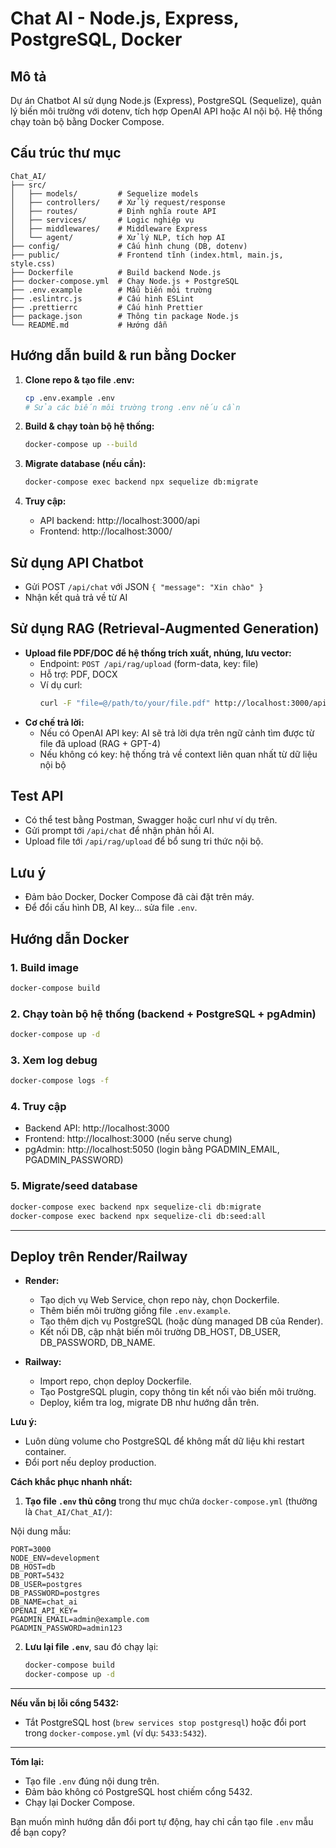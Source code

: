 # Chat AI - Node.js, Express, PostgreSQL, Docker

## Mô tả
Dự án Chatbot AI sử dụng Node.js (Express), PostgreSQL (Sequelize), quản lý biến môi trường với dotenv, tích hợp OpenAI API hoặc AI nội bộ. Hệ thống chạy toàn bộ bằng Docker Compose.

## Cấu trúc thư mục

```
Chat_AI/
├── src/
│   ├── models/         # Sequelize models
│   ├── controllers/    # Xử lý request/response
│   ├── routes/         # Định nghĩa route API
│   ├── services/       # Logic nghiệp vụ
│   ├── middlewares/    # Middleware Express
│   └── agent/          # Xử lý NLP, tích hợp AI
├── config/             # Cấu hình chung (DB, dotenv)
├── public/             # Frontend tĩnh (index.html, main.js, style.css)
├── Dockerfile          # Build backend Node.js
├── docker-compose.yml  # Chạy Node.js + PostgreSQL
├── .env.example        # Mẫu biến môi trường
├── .eslintrc.js        # Cấu hình ESLint
├── .prettierrc         # Cấu hình Prettier
├── package.json        # Thông tin package Node.js
└── README.md           # Hướng dẫn
```

## Hướng dẫn build & run bằng Docker

1. **Clone repo & tạo file .env:**
   ```bash
   cp .env.example .env
   # Sửa các biến môi trường trong .env nếu cần
   ```

2. **Build & chạy toàn bộ hệ thống:**
   ```bash
   docker-compose up --build
   ```

3. **Migrate database (nếu cần):**
   ```bash
   docker-compose exec backend npx sequelize db:migrate
   ```

4. **Truy cập:**
   - API backend: http://localhost:3000/api
   - Frontend: http://localhost:3000/

## Sử dụng API Chatbot
- Gửi POST `/api/chat` với JSON `{ "message": "Xin chào" }`
- Nhận kết quả trả về từ AI

## Sử dụng RAG (Retrieval-Augmented Generation)

- **Upload file PDF/DOC để hệ thống trích xuất, nhúng, lưu vector:**
  - Endpoint: `POST /api/rag/upload` (form-data, key: file)
  - Hỗ trợ: PDF, DOCX
  - Ví dụ curl:
    ```bash
    curl -F "file=@/path/to/your/file.pdf" http://localhost:3000/api/rag/upload
    ```
- **Cơ chế trả lời:**
  - Nếu có OpenAI API key: AI sẽ trả lời dựa trên ngữ cảnh tìm được từ file đã upload (RAG + GPT-4)
  - Nếu không có key: hệ thống trả về context liên quan nhất từ dữ liệu nội bộ

## Test API
- Có thể test bằng Postman, Swagger hoặc curl như ví dụ trên.
- Gửi prompt tới `/api/chat` để nhận phản hồi AI.
- Upload file tới `/api/rag/upload` để bổ sung tri thức nội bộ.

## Lưu ý
- Đảm bảo Docker, Docker Compose đã cài đặt trên máy.
- Để đổi cấu hình DB, AI key... sửa file `.env`. 

## Hướng dẫn Docker

### 1. Build image
```bash
docker-compose build
```

### 2. Chạy toàn bộ hệ thống (backend + PostgreSQL + pgAdmin)
```bash
docker-compose up -d
```

### 3. Xem log debug
```bash
docker-compose logs -f
```

### 4. Truy cập
- Backend API: http://localhost:3000
- Frontend: http://localhost:3000 (nếu serve chung)
- pgAdmin: http://localhost:5050 (login bằng PGADMIN_EMAIL, PGADMIN_PASSWORD)

### 5. Migrate/seed database
```bash
docker-compose exec backend npx sequelize-cli db:migrate
docker-compose exec backend npx sequelize-cli db:seed:all
```

---

## Deploy trên Render/Railway

- **Render:**
  - Tạo dịch vụ Web Service, chọn repo này, chọn Dockerfile.
  - Thêm biến môi trường giống file `.env.example`.
  - Tạo thêm dịch vụ PostgreSQL (hoặc dùng managed DB của Render).
  - Kết nối DB, cập nhật biến môi trường DB_HOST, DB_USER, DB_PASSWORD, DB_NAME.

- **Railway:**
  - Import repo, chọn deploy Dockerfile.
  - Tạo PostgreSQL plugin, copy thông tin kết nối vào biến môi trường.
  - Deploy, kiểm tra log, migrate DB như hướng dẫn trên.

**Lưu ý:**
- Luôn dùng volume cho PostgreSQL để không mất dữ liệu khi restart container.
- Đổi port nếu deploy production. 

**Cách khắc phục nhanh nhất:**

1. **Tạo file `.env` thủ công** trong thư mục chứa `docker-compose.yml` (thường là `Chat_AI/Chat_AI/`):

Nội dung mẫu:
```
PORT=3000
NODE_ENV=development
DB_HOST=db
DB_PORT=5432
DB_USER=postgres
DB_PASSWORD=postgres
DB_NAME=chat_ai
OPENAI_API_KEY=
PGADMIN_EMAIL=admin@example.com
PGADMIN_PASSWORD=admin123
```

2. **Lưu lại file `.env`**, sau đó chạy lại:
   ```bash
   docker-compose build
   docker-compose up -d
   ```

---

**Nếu vẫn bị lỗi cổng 5432:**
- Tắt PostgreSQL host (`brew services stop postgresql`) hoặc đổi port trong `docker-compose.yml` (ví dụ: `5433:5432`).

---

**Tóm lại:**  
- Tạo file `.env` đúng nội dung trên.
- Đảm bảo không có PostgreSQL host chiếm cổng 5432.
- Chạy lại Docker Compose.

Bạn muốn mình hướng dẫn đổi port tự động, hay chỉ cần tạo file `.env` mẫu để bạn copy? 